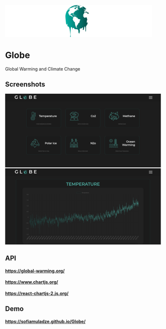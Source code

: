 ![Logo](src/images/Globe.svg)


# Globe

Global Warming and Climate Change


## Screenshots

![App Screenshot](src/images/screen.png)
![App Screenshot](src/images/screen2.png)



## API 

#### https://global-warming.org/
#### https://www.chartjs.org/
#### https://react-chartjs-2.js.org/




## Demo

#### https://sofiamuladze.github.io/Globe/

